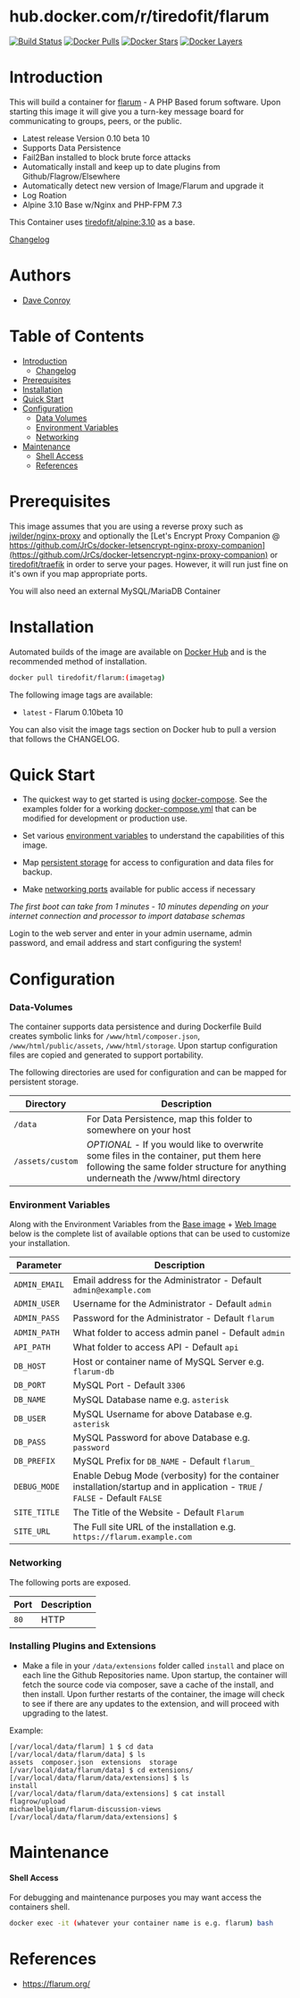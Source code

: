 
# hub.docker.com/r/tiredofit/flarum

[![Build Status](https://img.shields.io/docker/build/tiredofit/flarum.svg)](https://hub.docker.com/r/tiredofit/flarum)
[![Docker Pulls](https://img.shields.io/docker/pulls/tiredofit/flarum.svg)](https://hub.docker.com/r/tiredofit/flarum)
[![Docker Stars](https://img.shields.io/docker/stars/tiredofit/flarum.svg)](https://hub.docker.com/r/tiredofit/flarum)
[![Docker Layers](https://images.microbadger.com/badges/image/tiredofit/flarum.svg)](https://microbadger.com/images/tiredofit/flarum)

# Introduction

This will build a container for [flarum](https://www.flarum.org) - A PHP Based forum software. Upon starting this image it will give you a turn-key message board for communicating to groups, peers, or the public. 

* Latest release Version 0.10 beta 10
* Supports Data Persistence
* Fail2Ban installed to block brute force attacks
* Automatically install and keep up to date plugins from Github/Flagrow/Elsewhere
* Automatically detect new version of Image/Flarum and upgrade it
* Log Roation
* Alpine 3.10 Base w/Nginx and PHP-FPM 7.3

This Container uses [tiredofit/alpine:3.10](https://hub.docker.com/r/tiredofit/alpine) as a base.
        
[Changelog](CHANGELOG.md)

# Authors

- [Dave Conroy](https://github.com/tiredofit)

# Table of Contents

- [Introduction](#introduction)
    - [Changelog](CHANGELOG.md)
- [Prerequisites](#prerequisites)
- [Installation](#installation)
- [Quick Start](#quick-start)
- [Configuration](#configuration)
    - [Data Volumes](#data-volumes)
    - [Environment Variables](#environmentvariables)   
    - [Networking](#networking)
- [Maintenance](#maintenance)
    - [Shell Access](#shell-access)
   - [References](#references)

# Prerequisites

This image assumes that you are using a reverse proxy such as [jwilder/nginx-proxy](https://github.com/jwilder/nginx-proxy) and optionally the [Let's Encrypt Proxy Companion @ https://github.com/JrCs/docker-letsencrypt-nginx-proxy-companion](https://github.com/JrCs/docker-letsencrypt-nginx-proxy-companion) or [tiredofit/traefik](https://github.com/tiredofit/docker-traefik) in order to serve your pages. However, it will run just fine on it's own if you map appropriate ports.

You will also need an external MySQL/MariaDB Container

# Installation

Automated builds of the image are available on [Docker Hub](https://hub.docker.com/r/tiredofit/flarum) and is the recommended method of installation.


```bash
docker pull tiredofit/flarum:(imagetag)
```
The following image tags are available:

* `latest` - Flarum 0.10beta 10

You can also visit the image tags section on Docker hub to pull a version that follows the CHANGELOG.


# Quick Start

* The quickest way to get started is using [docker-compose](https://docs.docker.com/compose/). See the examples folder for a working [docker-compose.yml](examples/docker-compose.yml) that can be modified for development or production use.

* Set various [environment variables](#environment-variables) to understand the capabilities of this image.
* Map [persistent storage](#data-volumes) for access to configuration and data files for backup.
* Make [networking ports](#networking) available for public access if necessary

*The first boot can take from 1 minutes - 10 minutes depending on your internet connection and processor to import database schemas*

Login to the web server and enter in your admin username, admin password, and email address and start configuring the system!

# Configuration

### Data-Volumes

The container supports data persistence and during Dockerfile Build creates symbolic links for `/www/html/composer.json`, `/www/html/public/assets`, `/www/html/storage`. Upon startup configuration files are copied and generated to support portability.

The following directories are used for configuration and can be mapped for persistent storage.

| Directory    | Description                                                 |
|--------------|-------------------------------------------------------------|
|  `/data`    | For Data Persistence, map this folder to somewhere on your host |
|  `/assets/custom` | *OPTIONAL* - If you would like to overwrite some files in the container, put them here following the same folder structure for anything underneath the /www/html directory |

### Environment Variables

Along with the Environment Variables from the [Base image](https://hub.docker.com/r/tiredofit/alpine) + [Web Image](https://hub.docker.com/r/tiredofit/nginx-php-fpm) below is the complete list of available options that can be used to customize your installation.

| Parameter        | Description                            |
|------------------|----------------------------------------|
| `ADMIN_EMAIL` | Email address for the Administrator - Default `admin@example.com` |
| `ADMIN_USER` | Username for the Administrator - Default `admin` |
| `ADMIN_PASS` | Password for the Administrator - Default `flarum` |
| `ADMIN_PATH` | What folder to access admin panel - Default `admin` |
| `API_PATH` | What folder to access API - Default `api` |
| `DB_HOST` | Host or container name of MySQL Server e.g. `flarum-db` |
| `DB_PORT` | MySQL Port - Default `3306` |
| `DB_NAME` | MySQL Database name e.g. `asterisk` |
| `DB_USER` | MySQL Username for above Database e.g. `asterisk` |
| `DB_PASS` | MySQL Password for above Database e.g. `password`|
| `DB_PREFIX` | MySQL Prefix for `DB_NAME` - Default `flarum_`|
| `DEBUG_MODE` | Enable Debug Mode (verbosity) for the container installation/startup and in application - `TRUE` / `FALSE` - Default `FALSE` |
| `SITE_TITLE` | The Title of the Website - Default `Flarum` |
| `SITE_URL` | The Full site URL of the installation e.g. `https://flarum.example.com` |

### Networking

The following ports are exposed.

| Port      | Description |
|-----------|-------------|
| `80`      | HTTP        |

### Installing Plugins and Extensions

* Make a file in your `/data/extensions` folder called `install` and place on each line the Github Repositories name. Upon startup, the container will fetch the source code via composer, save a cache of the install, and then install. Upon further restarts of the container, the image will check to see if there are any updates to the extension, and will proceed with upgrading to the latest.

Example:

````
[/var/local/data/flarum] 1 $ cd data
[/var/local/data/flarum/data] $ ls
assets  composer.json  extensions  storage
[/var/local/data/flarum/data] $ cd extensions/
[/var/local/data/flarum/data/extensions] $ ls
install
[/var/local/data/flarum/data/extensions] $ cat install
flagrow/upload
michaelbelgium/flarum-discussion-views
[/var/local/data/flarum/data/extensions] $ 
````

# Maintenance


#### Shell Access

For debugging and maintenance purposes you may want access the containers shell. 

```bash
docker exec -it (whatever your container name is e.g. flarum) bash
```

# References

* https://flarum.org/
